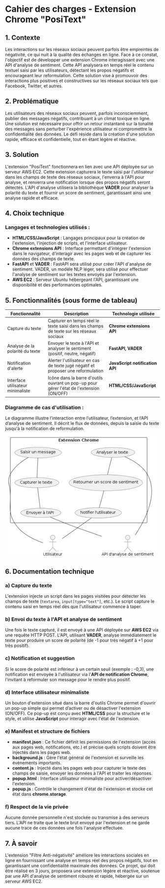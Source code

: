 # Cahier des charges - Extension Chrome "PosiText"




## 1. Contexte
Les interactions sur les réseaux sociaux peuvent parfois être empreintes de négativité, ce qui nuit à la qualité des échanges en ligne. Face à ce constat, l'objectif est de développer une extension Chrome interagissant avec une API d'analyse de sentiment. Cette API analysera en temps réel le contenu textuel saisi par les utilisateurs, détectant les propos négatifs et encourageant leur reformulation. Cette solution vise à promouvoir des interactions plus positives et constructives sur les réseaux sociaux tels que Facebook, Twitter, et autres.




## 2. Problématique
Les utilisateurs des réseaux sociaux peuvent, parfois inconsciemment, publier des messages négatifs, contribuant à un climat toxique en ligne. Une solution est nécessaire pour offrir un retour instantané sur la tonalité des messages sans perturber l'expérience utilisateur ni compromettre la confidentialité des données. Le défi réside dans la création d'une solution rapide, efficace et confidentielle, tout en étant légère et réactive.




## 3. Solution
L'extension "PosiText" fonctionnera en lien avec une API déployée sur un serveur AWS EC2. Cette extension capturera le texte saisi par l'utilisateur dans les champs de texte des réseaux sociaux, l'enverra à l'API pour analyse, et renverra une notification lorsque des propos négatifs seront détectés. L'API d'analyse utilisera la bibliothèque **VADER** pour analyser la polarité du texte et fournir un score de sentiment, garantissant ainsi une analyse rapide et efficace.




## 4. Choix technique
### Langages et technologies utilisés :
- **HTML/CSS/JavaScript** : Langages principaux pour la création de l'extension, l'injection de scripts, et l'interface utilisateur.
- **Chrome extensions API** : Interface permettant d'intégrer l'extension dans le navigateur, d'interagir avec les pages web et de capturer les données des champs de texte.
- **FastAPI** et **VADER** : FastAPI sera utilisé pour créer l'API d'analyse de sentiment. VADER, un modèle NLP léger, sera utilisé pour effectuer l'analyse de sentiment sur les textes envoyés par l'extension.
- **AWS EC2** : Serveur Ubuntu hébergeant l'API, garantissant une disponibilité et des performances optimales.




## 5. Fonctionnalités (sous forme de tableau)

| Fonctionnalité               | Description                                                                                      | Technologie utilisée               |
|------------------------------|--------------------------------------------------------------------------------------------------|------------------------------------|
| Capture du texte              | Capturer en temps réel le texte saisi dans les champs de texte sur les réseaux sociaux            | **Chrome extensions API**          |
| Analyse de la polarité du texte| Envoyer le texte à l'API et analyser le sentiment (positif, neutre, négatif)                     | **FastAPI, VADER**                |
| Notification d'alerte         | Alerter l'utilisateur en cas de texte jugé négatif et proposer une reformulation                 | **JavaScript notification API**    |
| Interface utilisateur minimaliste | Icône dans la barre d'outils ouvrant un pop-up pour gérer l'état de l'extension (ON/OFF)         | **HTML/CSS/JavaScript**            |

### Diagramme de cas d'utilisation :
Le diagramme illustre l’interaction entre l’utilisateur, l’extension, et l’API d’analyse de sentiment. Il décrit le flux de données, depuis la saisie du texte jusqu'à la notification de reformulation.

![use_case_diagram](img/use_case_diagram.png)
  
  

## 6. Documentation technique
### a) Capture du texte
L'extension injecte un script dans les pages visitées pour détecter les champs de texte (`textarea`, `input[type="text"]`, etc.). Le script capture le contenu saisi en temps réel dès que l'utilisateur commence à taper.

### b) Envoi du texte à l'API et analyse de sentiment
Une fois le texte capturé, il est envoyé à une API déployée sur **AWS EC2** via une requête HTTP POST. L'API, utilisant **VADER**, analyse immédiatement le texte pour produire un score de polarité (de -1 pour très négatif à +1 pour très positif).

### c) Notification et suggestion
Si le score de polarité est inférieur à un certain seuil (exemple : -0,3), une notification est envoyée à l'utilisateur via l'**API de notification Chrome**, l'invitant à reformuler son message pour le rendre plus positif.

### d) Interface utilisateur minimaliste
Un bouton d'extension situé dans la barre d'outils Chrome permet d'ouvrir un pop-up simple qui permet d’activer ou de désactiver l'extension (ON/OFF). Ce pop-up est conçu avec **HTML/CSS** pour la structure et le style, et utilise **JavaScript** pour interagir avec l'état de l'extension.

### e) Manifest et structure de fichiers
- **manifest.json** : Ce fichier définit les permissions de l'extension (accès aux pages web, notifications, etc.) et précise quels scripts doivent être injectés dans les pages web.
- **background.js** : Gère l'état général de l'extension et surveille les événements importants.
- **content.js** : Injecté dans les pages web pour capturer le texte des champs de saisie, envoyer les données à l'API et traiter les réponses.
- **popup.html** : Interface utilisateur minimaliste pour activer/désactiver l'extension.
- **popup.js** : Contrôle le changement d'état de l'extension et stocke cet état dans **chrome.storage**.

### f) Respect de la vie privée
Aucune donnée personnelle n'est stockée ou transmise à des serveurs tiers. L'API ne traite que le texte brut envoyé par l'extension et ne garde aucune trace de ces données une fois l'analyse effectuée.

  

## 7. À savoir
L'extension "Filtre Anti-négativité" améliore les interactions sociales en ligne en fournissant une analyse en temps réel des propos négatifs, tout en garantissant une confidentialité maximale des données. Ce projet, qui doit être réalisé en 3 jours, proposera une extension légère et réactive, soutenue par une API d'analyse de sentiment robuste et rapide, hébergée sur un serveur AWS EC2.

